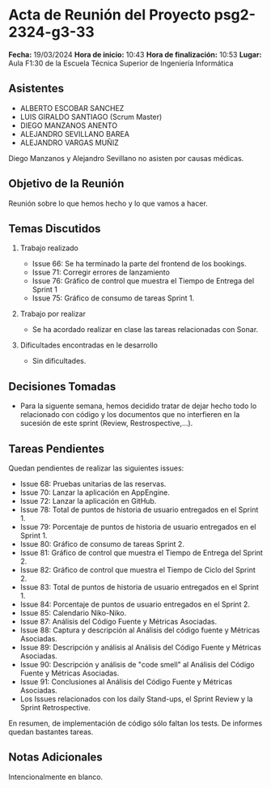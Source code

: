 # Acta de Reunión del Proyecto psg2-2324-g3-33

**Fecha:** 19/03/2024
**Hora de inicio:** 10:43
**Hora de finalización:** 10:53
**Lugar:** Aula F1:30 de la Escuela Técnica Superior de Ingeniería Informática

## Asistentes
- ALBERTO ESCOBAR SANCHEZ
- LUIS GIRALDO SANTIAGO (Scrum Master)
- DIEGO MANZANOS ANENTO
- ALEJANDRO SEVILLANO BAREA
- ALEJANDRO VARGAS MUÑIZ 

Diego Manzanos y Alejandro Sevillano no asisten por causas médicas.

## Objetivo de la Reunión
Reunión sobre lo que hemos hecho y lo que vamos a hacer.

## Temas Discutidos
1. Trabajo realizado
    - Issue 66: Se ha terminado la parte del frontend de los bookings.
    - Issue 71: Corregir errores de lanzamiento
   - Issue 76: Gráfico de control que muestra el Tiempo de Entrega del Sprint 1
   - Issue 75: Gráfico de consumo de tareas Sprint 1.
   
2. Trabajo por realizar
   - Se ha acordado realizar en clase las tareas relacionadas con Sonar.
   
3. Dificultades encontradas en le desarrollo
   - Sin dificultades.

## Decisiones Tomadas
- Para la siguente semana, hemos decidido tratar de dejar hecho todo lo relacionado con código y los documentos que no interfieren en la sucesión de este sprint (Review, Restrospective,...).

## Tareas Pendientes
Quedan pendientes de realizar las siguientes issues:

- Issue 68: Pruebas unitarias de las reservas.
- Issue 70: Lanzar la aplicación en AppEngine.
- Issue 72: Lanzar la aplicación en GitHub.
- Issue 78: Total de puntos de historia de usuario entregados en el Sprint 1.
- Issue 79: Porcentaje de puntos de historia de usuario entregados en el Sprint 1.
- Issue 80: Gráfico de consumo de tareas Sprint 2.
- Issue 81: Gráfico de control que muestra el Tiempo de Entrega del Sprint 2.
- Issue 82: Gráfico de control que muestra el Tiempo de Ciclo del Sprint 2.
- Issue 83: Total de puntos de historia de usuario entregados en el Sprint 1.
- Issue 84: Porcentaje de puntos de usuario entregados en el Sprint 2.
- Issue 85: Calendario Niko-Niko.
- Issue 87: Análisis del Código Fuente y Métricas Asociadas.
- Issue 88: Captura y descripción al Análisis del código fuente y Métricas Asociadas.
- Issue 89: Descripción y análisis al Análisis del Código Fuente y Métricas Asociadas.
- Issue 90: Descripción y análisis de "code smell" al Análisis del Código Fuente y Métricas Asociadas.
- Issue 91: Conclusiones al Análisis del Código Fuente y Métricas Asociadas.
- Los Issues relacionados con los daily Stand-ups, el Sprint Review y la Sprint Retrospective.

En resumen, de implementación de código sólo faltan los tests. De informes quedan bastantes tareas.

## Notas Adicionales
Intencionalmente en blanco.